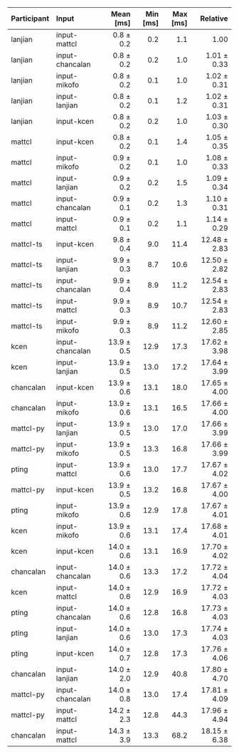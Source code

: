 | Participant | Input | Mean [ms] | Min [ms] | Max [ms] | Relative |
|:---|:---|---:|---:|---:|---:|
| lanjian | input-mattcl | 0.8 ± 0.2 | 0.2 | 1.1 | 1.00 |
| lanjian | input-chancalan | 0.8 ± 0.2 | 0.2 | 1.0 | 1.01 ± 0.33 |
| lanjian | input-mikofo | 0.8 ± 0.2 | 0.1 | 1.0 | 1.02 ± 0.31 |
| lanjian | input-lanjian | 0.8 ± 0.2 | 0.1 | 1.2 | 1.02 ± 0.31 |
| lanjian | input-kcen | 0.8 ± 0.2 | 0.2 | 1.0 | 1.03 ± 0.30 |
| mattcl | input-kcen | 0.8 ± 0.2 | 0.1 | 1.4 | 1.05 ± 0.35 |
| mattcl | input-mikofo | 0.9 ± 0.2 | 0.1 | 1.0 | 1.08 ± 0.33 |
| mattcl | input-lanjian | 0.9 ± 0.2 | 0.2 | 1.5 | 1.09 ± 0.34 |
| mattcl | input-chancalan | 0.9 ± 0.1 | 0.2 | 1.3 | 1.10 ± 0.31 |
| mattcl | input-mattcl | 0.9 ± 0.1 | 0.2 | 1.1 | 1.14 ± 0.29 |
| mattcl-ts | input-kcen | 9.8 ± 0.4 | 9.0 | 11.4 | 12.48 ± 2.83 |
| mattcl-ts | input-lanjian | 9.9 ± 0.3 | 8.7 | 10.6 | 12.50 ± 2.82 |
| mattcl-ts | input-chancalan | 9.9 ± 0.4 | 8.9 | 11.2 | 12.54 ± 2.83 |
| mattcl-ts | input-mattcl | 9.9 ± 0.3 | 8.9 | 10.7 | 12.54 ± 2.83 |
| mattcl-ts | input-mikofo | 9.9 ± 0.3 | 8.9 | 11.2 | 12.60 ± 2.85 |
| kcen | input-chancalan | 13.9 ± 0.5 | 12.9 | 17.3 | 17.62 ± 3.98 |
| kcen | input-lanjian | 13.9 ± 0.5 | 13.0 | 17.2 | 17.64 ± 3.99 |
| chancalan | input-kcen | 13.9 ± 0.6 | 13.1 | 18.0 | 17.65 ± 4.00 |
| chancalan | input-mikofo | 13.9 ± 0.6 | 13.1 | 16.5 | 17.66 ± 4.00 |
| mattcl-py | input-lanjian | 13.9 ± 0.5 | 13.0 | 17.0 | 17.66 ± 3.99 |
| mattcl-py | input-mikofo | 13.9 ± 0.5 | 13.3 | 16.8 | 17.66 ± 3.99 |
| pting | input-mattcl | 13.9 ± 0.6 | 13.0 | 17.7 | 17.67 ± 4.02 |
| mattcl-py | input-kcen | 13.9 ± 0.5 | 13.2 | 16.8 | 17.67 ± 4.00 |
| pting | input-mikofo | 13.9 ± 0.6 | 12.9 | 17.8 | 17.67 ± 4.01 |
| kcen | input-mikofo | 13.9 ± 0.6 | 13.1 | 17.4 | 17.68 ± 4.01 |
| kcen | input-kcen | 14.0 ± 0.6 | 13.1 | 16.9 | 17.70 ± 4.02 |
| chancalan | input-chancalan | 14.0 ± 0.6 | 13.3 | 17.2 | 17.72 ± 4.04 |
| kcen | input-mattcl | 14.0 ± 0.6 | 12.9 | 16.9 | 17.72 ± 4.03 |
| pting | input-chancalan | 14.0 ± 0.6 | 12.8 | 16.8 | 17.73 ± 4.03 |
| pting | input-lanjian | 14.0 ± 0.6 | 13.0 | 17.3 | 17.74 ± 4.03 |
| pting | input-kcen | 14.0 ± 0.7 | 12.8 | 17.3 | 17.76 ± 4.06 |
| chancalan | input-lanjian | 14.0 ± 2.0 | 12.9 | 40.8 | 17.80 ± 4.70 |
| mattcl-py | input-chancalan | 14.0 ± 0.8 | 13.0 | 17.4 | 17.81 ± 4.09 |
| mattcl-py | input-mattcl | 14.2 ± 2.3 | 12.8 | 44.3 | 17.96 ± 4.94 |
| chancalan | input-mattcl | 14.3 ± 3.9 | 13.3 | 68.2 | 18.15 ± 6.38 |
